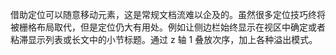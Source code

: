 借助定位可以随意移动元素，这是常规文档流难以企及的。虽然很多定位技巧终将被栅格布局取代，但是定位仍大有用处。例如让侧边栏始终显示在视区中确定或者粘滞显示列表或长文中的小节标题。通过 z 轴 1 叠放次序，加上各种溢出模式。
